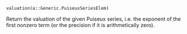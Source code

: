 ```
valuation(a::Generic.PuiseuxSeriesElem)
```

Return the valuation of the given Puiseux series, i.e. the exponent of the first nonzero term (or the precision if it is arithmetically zero).
